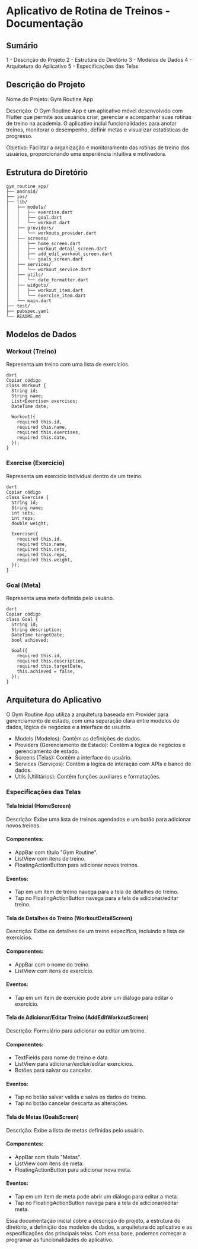 # Aplicativo de Rotina de Treinos - Documentação

## Sumário
1 - Descrição do Projeto
2 - Estrutura do Diretório
3 - Modelos de Dados
4 - Arquitetura do Aplicativo
5 - Especificações das Telas

## Descrição do Projeto
Nome do Projeto: Gym Routine App

Descrição: O Gym Routine App é um aplicativo móvel desenvolvido com Flutter que permite aos usuários criar, gerenciar e acompanhar suas rotinas de treino na academia. O aplicativo inclui funcionalidades para anotar treinos, monitorar o desempenho, definir metas e visualizar estatísticas de progresso.

Objetivo: Facilitar a organização e monitoramento das rotinas de treino dos usuários, proporcionando uma experiência intuitiva e motivadora.

## Estrutura do Diretório
```
gym_routine_app/
├── android/
├── ios/
├── lib/
│   ├── models/
│   │   ├── exercise.dart
│   │   ├── goal.dart
│   │   └── workout.dart
│   ├── providers/
│   │   └── workouts_provider.dart
│   ├── screens/
│   │   ├── home_screen.dart
│   │   ├── workout_detail_screen.dart
│   │   ├── add_edit_workout_screen.dart
│   │   └── goals_screen.dart
│   ├── services/
│   │   └── workout_service.dart
│   ├── utils/
│   │   └── date_formatter.dart
│   ├── widgets/
│   │   ├── workout_item.dart
│   │   └── exercise_item.dart
│   └── main.dart
├── test/
├── pubspec.yaml
└── README.md
```

## Modelos de Dados
### Workout (Treino)
Representa um treino com uma lista de exercícios.
```
dart
Copiar código
class Workout {
  String id;
  String name;
  List<Exercise> exercises;
  DateTime date;

  Workout({
    required this.id,
    required this.name,
    required this.exercises,
    required this.date,
  });
}
```

### Exercise (Exercício)
Representa um exercício individual dentro de um treino.

```
dart
Copiar código
class Exercise {
  String id;
  String name;
  int sets;
  int reps;
  double weight;

  Exercise({
    required this.id,
    required this.name,
    required this.sets,
    required this.reps,
    required this.weight,
  });
}
```

### Goal (Meta)
Representa uma meta definida pelo usuário.

```
dart
Copiar código
class Goal {
  String id;
  String description;
  DateTime targetDate;
  bool achieved;

  Goal({
    required this.id,
    required this.description,
    required this.targetDate,
    this.achieved = false,
  });
}
```

## Arquitetura do Aplicativo

O Gym Routine App utiliza a arquitetura baseada em Provider para gerenciamento de estado, com uma separação clara entre modelos de dados, lógica de negócios e a interface do usuário.

- Models (Modelos): Contêm as definições de dados.
- Providers (Gerenciamento de Estado): Contêm a lógica de negócios e gerenciamento de estado.
- Screens (Telas): Contêm a interface do usuário.
- Services (Serviços): Contêm a lógica de interação com APIs e banco de dados.
- Utils (Utilitários): Contêm funções auxiliares e formatações.

### Especificações das Telas
#### Tela Inicial (HomeScreen)

Descrição: Exibe uma lista de treinos agendados e um botão para adicionar novos treinos.

#### Componentes:

- AppBar com título "Gym Routine".
- ListView com itens de treino.
- FloatingActionButton para adicionar novos treinos.

#### Eventos:

- Tap em um item de treino navega para a tela de detalhes do treino.
- Tap no FloatingActionButton navega para a tela de adicionar/editar treino.

#### Tela de Detalhes do Treino (WorkoutDetailScreen)
Descrição: Exibe os detalhes de um treino específico, incluindo a lista de exercícios.

#### Componentes:

- AppBar com o nome do treino.
- ListView com itens de exercício.

#### Eventos:

- Tap em um item de exercício pode abrir um diálogo para editar o exercício.

#### Tela de Adicionar/Editar Treino (AddEditWorkoutScreen)
Descrição: Formulário para adicionar ou editar um treino.

#### Componentes:

- TextFields para nome do treino e data.
- ListView para adicionar/excluir/editar exercícios.
- Botões para salvar ou cancelar.

#### Eventos:

- Tap no botão salvar valida e salva os dados do treino.
- Tap no botão cancelar descarta as alterações.

#### Tela de Metas (GoalsScreen)
Descrição: Exibe a lista de metas definidas pelo usuário.

#### Componentes:

- AppBar com título "Metas".
- ListView com itens de meta.
- FloatingActionButton para adicionar nova meta.

#### Eventos:

- Tap em um item de meta pode abrir um diálogo para editar a meta.
- Tap no FloatingActionButton navega para a tela de adicionar/editar meta.

Essa documentação inicial cobre a descrição do projeto, a estrutura do diretório, a definição dos modelos de dados, a arquitetura do aplicativo e as especificações das principais telas. Com essa base, podemos começar a programar as funcionalidades do aplicativo.